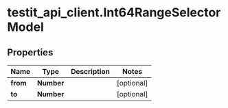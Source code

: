# testit_api_client.Int64RangeSelectorModel

## Properties

Name | Type | Description | Notes
------------ | ------------- | ------------- | -------------
**from** | **Number** |  | [optional] 
**to** | **Number** |  | [optional] 


